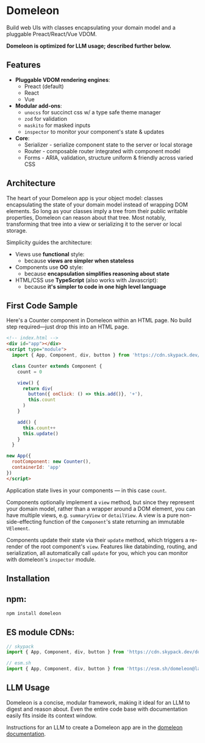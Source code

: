 # Domeleon

Build web UIs with classes encapsulating your domain model and a pluggable Preact/React/Vue VDOM.

**Domeleon is optimized for LLM usage; described further below.**

## Features

* **Pluggable VDOM rendering engines**:
  * Preact (default)
  * React
  * Vue
* **Modular add-ons**:
  * `unocss` for succinct css w/ a type safe theme manager
  * `zod` for validation
  * `maskito` for masked inputs
  * `inspector` to monitor your component's state & updates
* **Core**:
  * Serializer - serialize component state to the server or local storage
  * Router - composable router integrated with component model
  * Forms - ARIA, validation, structure uniform & friendly across varied CSS

## Architecture

The heart of your Domeleon app is your object model: classes encapsulating the state of your domain model instead of wrapping DOM elements. So long as your classes imply a tree from their public writable properties, Domeleon can reason about that tree. Most notably, transforming that tree into a view or serializing it to the server or local storage.

Simplicity guides the architecture:

  * Views use **functional** style:
    * because **views are simpler when stateless**
  * Components use **OO** style:
    * because **encapsulation simplifies reasoning about state**
  * HTML/CSS use **TypeScript** (also works with Javascript):
    * because **it's simpler to code in one high level language**

## First Code Sample

Here's a Counter component in Domeleon within an HTML page. No build step required—just drop this into an HTML page.

```html
<!-- index.html -->
<div id="app"></div>
<script type="module">
  import { App, Component, div, button } from 'https://cdn.skypack.dev/domeleon@latest'

  class Counter extends Component {
    count = 0

    view() {
      return div(
        button({ onClick: () => this.add()}, '+'),
        this.count
      )
    }

    add() {
      this.count++
      this.update()
    }
  }

new App({
  rootComponent: new Counter(),
  containerId: 'app'
})
</script>
```

Application state lives in your components — in this case `count`.

Components optionally implement a `view` method, but since they represent your domain model, rather than a wrapper around a DOM element, you can have multiple views, e.g. `summaryView` or `detailView`. A view is a pure non-side-effecting function of the `Component`'s state returning an immutable `VElement`.

Components update their state via their `update` method, which triggers a re-render of the root component's `view`. Features like databinding, routing, and serialization, all automatically call `update` for you, which you can monitor with domeleon's `inspector` module.

## Installation

## npm:
```bash
npm install domeleon
```

## ES module CDNs:
```js
// skypack
import { App, Component, div, button } from 'https://cdn.skypack.dev/domeleon@latest'

// esm.sh
import { App, Component, div, button } from 'https://esm.sh/domeleon@latest'
```

## LLM Usage

Domeleon is a concise, modular framework, making it ideal for an LLM to digest and reason about. Even the entire code base with documentation easily fits inside its context window.

Instructions for an LLM to create a Domeleon app are in the [domeleon documentation](https://github.com/domeleon/domeleon-docs).